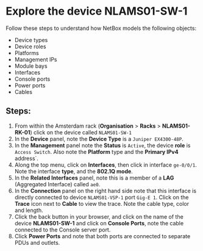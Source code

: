 # Explore the device NLAMS01-SW-1 

Follow these steps to understand how NetBox models the following objects:

- Device types
- Device roles
- Platforms
- Management IPs
- Module bays
- Interfaces
- Console ports
- Power ports
- Cables


## Steps:

1. From within the Amsterdam rack (**Organisation** > **Racks** > **NLAMS01-RK-01**) click on the device called `NLAMS01-SW-1`
2. In the **Device** panel, note the **Device Type** is a `Juniper EX4300-48P`.
3. In the **Management** panel note the **Status** is `Active`, the device **role** is `Access Switch`. Also note the **Platform** type and the **Primary IPv4** address`.
4. Along the top menu, click on **Interfaces**, then click in interface `ge-0/0/1`. Note the interface **type**, and the **802.1Q mode**. 
5. In the **Related Interfaces** panel, note this is a member of a **LAG** (Aggregated Interface) called `ae0`. 
6. In the **Connection** panel on the right hand side note that this interface is directly connected to device `NLAMS01-VSP-1` port `Gig-E 1`. Click on the **Trace** icon next to **Cable** to view the trace. Note the cable type, color and length. 
7. Click the back button in your browser, and click on the name of the device **NLAMS01-SW-1** and click on **Console Ports**, note the cable connected to the Console server port. 
8. Click **Power Ports** and note that both ports are connected to separate PDUs and outlets. 
